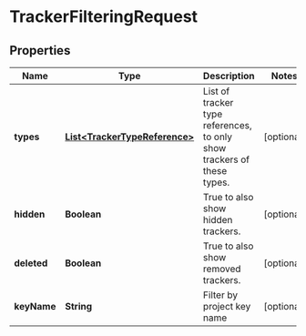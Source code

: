 

# TrackerFilteringRequest


## Properties

| Name | Type | Description | Notes |
|------------ | ------------- | ------------- | -------------|
|**types** | [**List&lt;TrackerTypeReference&gt;**](TrackerTypeReference.md) | List of tracker type references, to only show trackers of these types. |  [optional] |
|**hidden** | **Boolean** | True to also show hidden trackers. |  [optional] |
|**deleted** | **Boolean** | True to also show removed trackers. |  [optional] |
|**keyName** | **String** | Filter by project key name |  [optional] |



